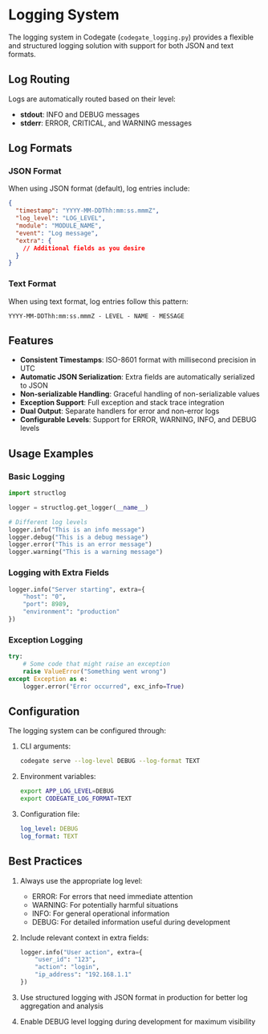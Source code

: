# Logging System

The logging system in Codegate (`codegate_logging.py`) provides a flexible and structured logging solution with support for both JSON and text formats.

## Log Routing

Logs are automatically routed based on their level:

- **stdout**: INFO and DEBUG messages
- **stderr**: ERROR, CRITICAL, and WARNING messages

## Log Formats

### JSON Format

When using JSON format (default), log entries include:

```json
{
  "timestamp": "YYYY-MM-DDThh:mm:ss.mmmZ",
  "log_level": "LOG_LEVEL",
  "module": "MODULE_NAME",
  "event": "Log message",
  "extra": {
    // Additional fields as you desire
  }
}
```

### Text Format

When using text format, log entries follow this pattern:

```
YYYY-MM-DDThh:mm:ss.mmmZ - LEVEL - NAME - MESSAGE
```

## Features

- **Consistent Timestamps**: ISO-8601 format with millisecond precision in UTC
- **Automatic JSON Serialization**: Extra fields are automatically serialized to JSON
- **Non-serializable Handling**: Graceful handling of non-serializable values
- **Exception Support**: Full exception and stack trace integration
- **Dual Output**: Separate handlers for error and non-error logs
- **Configurable Levels**: Support for ERROR, WARNING, INFO, and DEBUG levels

## Usage Examples

### Basic Logging

```python
import structlog

logger = structlog.get_logger(__name__)

# Different log levels
logger.info("This is an info message")
logger.debug("This is a debug message")
logger.error("This is an error message")
logger.warning("This is a warning message")
```

### Logging with Extra Fields

```python
logger.info("Server starting", extra={
    "host": "0",
    "port": 8989,
    "environment": "production"
})
```

### Exception Logging

```python
try:
    # Some code that might raise an exception
    raise ValueError("Something went wrong")
except Exception as e:
    logger.error("Error occurred", exc_info=True)
```

## Configuration

The logging system can be configured through:

1. CLI arguments:
   ```bash
   codegate serve --log-level DEBUG --log-format TEXT
   ```

2. Environment variables:
   ```bash
   export APP_LOG_LEVEL=DEBUG
   export CODEGATE_LOG_FORMAT=TEXT
   ```

3. Configuration file:
   ```yaml
   log_level: DEBUG
   log_format: TEXT
   ```

## Best Practices

1. Always use the appropriate log level:
   - ERROR: For errors that need immediate attention
   - WARNING: For potentially harmful situations
   - INFO: For general operational information
   - DEBUG: For detailed information useful during development

2. Include relevant context in extra fields:
   ```python
   logger.info("User action", extra={
       "user_id": "123",
       "action": "login",
       "ip_address": "192.168.1.1"
   })
   ```

3. Use structured logging with JSON format in production for better log aggregation and analysis

4. Enable DEBUG level logging during development for maximum visibility
